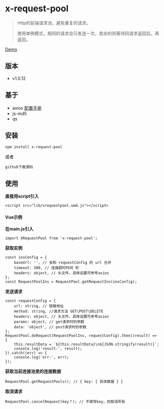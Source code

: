 # x-request-pool
>
>Http的前端请求池，避免重复的请求。
>
>使用单例模式，相同的请求会只发送一次，其余的则等待同请求返回后，再返回。
>
>
[Demo](https://mikexia930.github.io/xRequestPool/)
## 版本
- v1.0.12

## 基于
- axios [配置手册](https://axios-http.com/docs/intro)
- js-md5
- qs

## 安装
```
npm install x-request-pool
```
或者
```
github下载源码
```
## 使用
**直接用script引入**
```
<script src="lib/xrequestpool.umd.js"></script>
```
#### Vue示例
**在main.js引入**
```
import XRequestPool from 'x-request-pool';
```
**获取实例**
```
const insConfig = {
    baseUrl: '', // 会和 requestConfig 的 url 合并
    timeout: 300, // 连接超时时间 秒
    headers: object, // 头文件，具体设置可参考axios
};
const RequestPoolIns = RequestPool.getRequestIns(insConfig);
```

**发送请求**
```
const requestConfig = {
    url: string, // 链接地址
    method: string, //请求方法 GET\POST\DELETE
    headers: object, // 头文件，具体设置可参考axios
    params: object, // get请求时的参数
    data: 'object', // post请求时的参数
};
RequestPool.doRequest(RequestPoolIns, requestConfig).then((result) => {
    this.resultData = `${this.resultData}\n${JSON.stringify(result)}`;
    console.log('result-', result);
}).catch((err) => {
    console.log('err-', err);
});
```

**获取当前连接池里的连接数据**
```
RequestPool.getRequestPools(); // { key: { 具体数据 } }
```

**取消请求**
```
RequestPool.cancelRequest(key？); // 不填写key，则取消所有
```
